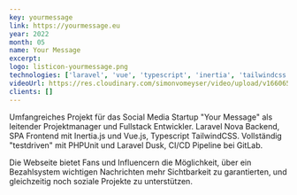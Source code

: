 ```yaml
---
key: yourmessage
link: https://yourmessage.eu
year: 2022
month: 05
name: Your Message
excerpt:
logo: listicon-yourmessage.png
technologies: ['laravel', 'vue', 'typescript', 'inertia', 'tailwindcss']
videoUrl: https://res.cloudinary.com/simonvomeyser/video/upload/v1660650308/videos-simonvomeyser.de/yourmessage.mp4
clients: []
---
```


Umfangreiches Projekt für das Social Media Startup "Your Message" als leitender Projektmanager und Fullstack Entwickler. Laravel Nova Backend, SPA Frontend mit Inertia.js und Vue.js, Typescript TailwindCSS. Vollständig "testdriven" mit PHPUnit und Laravel Dusk, CI/CD Pipeline bei GitLab.

Die Webseite bietet Fans und Influencern die Möglichkeit, über ein Bezahlsystem wichtigen Nachrichten mehr Sichtbarkeit zu garantierten, und gleichzeitig noch soziale Projekte zu unterstützen.

